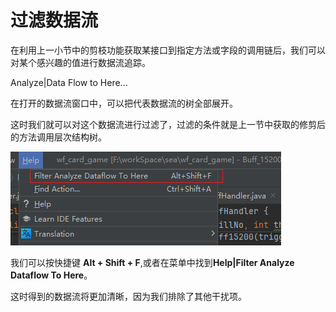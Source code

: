 # 过滤数据流

在利用上一小节中的剪枝功能获取某接口到指定方法或字段的调用链后，我们可以对某个感兴趣的值进行数据流追踪。

Analyze|Data Flow to Here...

在打开的数据流窗口中，可以把代表数据流的树全部展开。

这时我们就可以对这个数据流进行过滤了，过滤的条件就是上一节中获取的修剪后的方法调用层次结构树。



![image-20240826143351008](https://raw.githubusercontent.com/huxiaoning/img/master/image-20240826143351008.png)

我们可以按快捷键 **Alt + Shift + F**,或者在菜单中找到**Help|Filter Analyze Dataflow To Here**。

这时得到的数据流将更加清晰，因为我们排除了其他干扰项。

